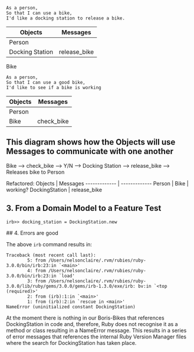 ```
As a person,
So that I can use a bike,
I'd like a docking station to release a bike.
```

Objects  | Messages
------------- | -------------
Person  | 
Docking Station  | release_bike
Bike


```
As a person,
So that I can use a good bike,
I'd like to see if a bike is working
```

Objects  | Messages
------------- | -------------
Person  | 
Bike  | check_bike


## This diagram shows how the Objects will use Messages to communicate with one another

Bike --> check_bike --> Y/N --> Docking Station --> release_bike --> Releases bike to Person

Refactored:
Objects  | Messages
------------- | -------------
Person  |
Bike  | working?
DockingStation | release_bike

## 3. From a Domain Model to a Feature Test

```
irb>> docking_station = DockingStation.new 
```

## 4. Errors are good

The above `irb` command results in:
```
Traceback (most recent call last):
        5: from /Users/nelsonclaire/.rvm/rubies/ruby-3.0.0/bin/irb:23:in `<main>'
        4: from /Users/nelsonclaire/.rvm/rubies/ruby-3.0.0/bin/irb:23:in `load'
        3: from /Users/nelsonclaire/.rvm/rubies/ruby-3.0.0/lib/ruby/gems/3.0.0/gems/irb-1.3.0/exe/irb: bv:in `<top (required)>'
        2: from (irb):1:in `<main>'
        1: from (irb):2:in `rescue in <main>'
NameError (uninitialized constant DockingStation)
```

At the moment there is nothing in our Boris-Bikes that references DockingStation in code and, therefore, Ruby does not recognise it as a method or class resulting in a NameError message.
This results in a series of error messages that references the internal Ruby Version Manager files where the search for DockingStation has taken place.




